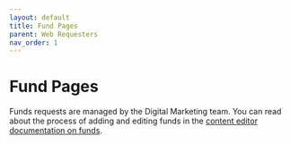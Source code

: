 ```yaml
---
layout: default
title: Fund Pages
parent: Web Requesters
nav_order: 1
---
```


# Fund Pages

Funds requests are managed by the Digital Marketing team. You can read about the process of adding 
and editing funds in the [content editor documentation on funds](../content_editor/fund-pages.md).
